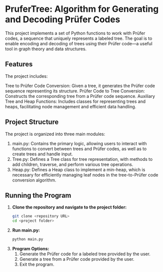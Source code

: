# PruferTree: Algorithm for Generating and Decoding Prüfer Codes
This project implements a set of Python functions to work with Prüfer codes, a sequence that uniquely represents a labeled tree. The goal is to enable encoding and decoding of trees using their Prüfer code—a useful tool in graph theory and data structures.

## Features
The project includes:

Tree to Prüfer Code Conversion: Given a tree, it generates the Prüfer code sequence representing its structure.
Prüfer Code to Tree Conversion: Constructs the corresponding tree from a Prüfer code sequence.
Auxiliary Tree and Heap Functions: Includes classes for representing trees and heaps, facilitating node management and efficient data handling.

## Project Structure
The project is organized into three main modules:

1. main.py: Contains the primary logic, allowing users to interact with functions to convert between trees and Prüfer codes, as well as to create trees and handle input.
2. Tree.py: Defines a Tree class for tree representation, with methods to add children, traverse, and perform various tree operations.
3. Heap.py: Defines a Heap class to implement a min-heap, which is necessary for efficiently managing leaf nodes in the tree-to-Prüfer code conversion algorithm.

## Running the Program
1. **Clone the repository and navigate to the project folder:**
    ```bash
   git clone <repository URL>
    cd <project folder>
   ```
2. **Run main.py:**
    ```bash
   python main.py
   ```
3. **Program Options:**
   1. Generate the Prüfer code for a labeled tree provided by the user.
   2. Generate a tree from a Prüfer code provided by the user.
   3. Exit the program.
